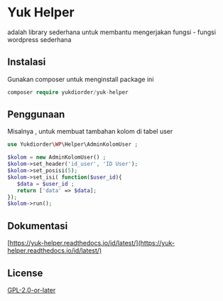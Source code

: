 # Yuk Helper

adalah library sederhana untuk membantu mengerjakan fungsi - fungsi  wordpress sederhana

## Instalasi

Gunakan composer untuk menginstall package ini 

```php
composer require yukdiorder/yuk-helper
```

## Penggunaan
Misalnya , untuk membuat tambahan kolom di tabel user
```php
use Yukdiorder\WP\Helper\AdminKolomUser ;

$kolom = new AdminKolomUser() ;
$kolom->set_header('id_user', 'ID User');
$kolom->set_posisi(5);
$kolom->set_isi( function($user_id){
   $data = $user_id ;
   return ['data' => $data];
});
$kolom->run();

```

## Dokumentasi
[https://yuk-helper.readthedocs.io/id/latest/](https://yuk-helper.readthedocs.io/id/latest/)

## License
[GPL-2.0-or-later](https://choosealicense.com/licenses/mit/)